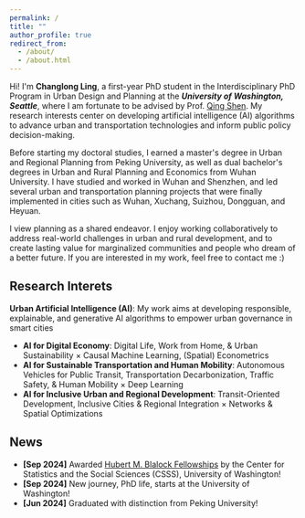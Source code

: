 ```yaml
---
permalink: /
title: ""
author_profile: true
redirect_from: 
  - /about/
  - /about.html
---
```


Hi! I'm **Changlong Ling**, a first-year PhD student in the Interdisciplinary PhD Program in Urban Design and Planning at the **_University of Washington, Seattle_**, where I am fortunate to be advised by Prof. [Qing Shen](https://urbdp.be.uw.edu/people/qing-shen/). My research interests center on developing artificial intelligence (AI) algorithms to advance urban and transportation technologies and inform public policy decision-making.

Before starting my doctoral studies, I earned a master's degree in Urban and Regional Planning from Peking University, as well as dual bachelor's degrees in Urban and Rural Planning and Economics from Wuhan University. I have studied and worked in Wuhan and Shenzhen, and led several urban and transportation planning projects that were finally implemented in cities such as Wuhan, Xuchang, Suizhou, Dongguan, and Heyuan.

I view planning as a shared endeavor. I enjoy working collaboratively to address real-world challenges in urban and rural development, and to create lasting value for marginalized communities and people who dream of a better future. If you are interested in my work, feel free to contact me :)

Research Interets
-----
**Urban Artificial Intelligence (AI)**: My work aims at developing responsible, explainable, and generative AI algorithms to empower urban governance in smart cities
- **AI for Digital Economy**: Digital Life, Work from Home, & Urban Sustainability × Causal Machine Learning, (Spatial) Econometrics
- **AI for Sustainable Transportation and Human Mobility**: Autonomous Vehicles for Public Transit, Transportation Decarbonization, Traffic Safety, & Human Mobility × Deep Learning
- **AI for Inclusive Urban and Regional Development**: Transit-Oriented Development, Inclusive Cities & Regional Integration × Networks & Spatial Optimizations

News
-----
- **[Sep 2024]** Awarded [Hubert M. Blalock Fellowships](https://csss.uw.edu/about/blalock-fellowship) by the Center for Statistics and the Social Sciences (CSSS), University of Washington!
- **[Sep 2024]** New journey, PhD life, starts at the University of Washington!
- **[Jun 2024]** Graduated with distinction from Peking University!
